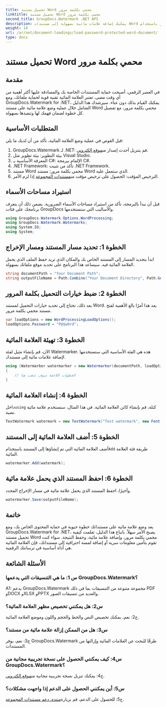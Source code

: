 ```yaml
---
title: تحميل مستند Word محمي بكلمة مرور
linktitle: تحميل مستند Word محمي بكلمة مرور
second_title: GroupDocs.Watermark .NET API
description: يمكنك إضافة علامات مائية بسهولة إلى مستندات Word المحمية بكلمة مرور باستخدام GroupDocs.Watermark لـ .NET من خلال دليلنا الشامل خطوة بخطوة.
weight: 14
url: /ar/net/document-loadings/load-password-protected-word-document/
type: docs
---
```

# تحميل مستند Word محمي بكلمة مرور

## مقدمة
في العصر الرقمي، أصبحت حماية المستندات الخاصة بك والمصادقة عليها أكثر أهمية من أي وقت مضى. تعتبر العلامة المائية تقنية قوية لحماية ملفاتك، ومع GroupDocs.Watermark for .NET، يمكنك القيام بذلك دون عناء. سيرشدك هذا الدليل الشامل خلال عملية وضع علامة مائية على مستند Word محمي بكلمة مرور، مع تفصيل كل خطوة لضمان فهمك لها وتنفيذها بسهولة.
## المتطلبات الأساسية
قبل الغوص في عملية وضع العلامة المائية، تأكد من أن لديك ما يلي:
1.  GroupDocs.Watermark لـ .NET: قم بتنزيل أحدث إصدار من[موقع إلكتروني](https://releases.groupdocs.com/Watermark/net/).
2. بيئة التطوير: بيئة تطوير مثل Visual Studio.
3. المعرفة الأساسية بـ C#: الإلمام ببرمجة C#.
4. .NET Framework: تأكد من تثبيت .NET Framework.
5. مستند Word محمي بكلمة مرور: مستند Word الذي ستعمل عليه.
6.  الترخيص المؤقت: الحصول على ترخيص مؤقت من[مستندات المجموعة](https://purchase.groupdocs.com/temporary-license/) إذا لزم الأمر.
## استيراد مساحات الأسماء
قبل أن نبدأ بالبرمجة، تأكد من استيراد مساحات الأسماء الضرورية. يضمن ذلك أن يتعرف برنامجك على فئات GroupDocs والأساليب التي ستستخدمها.
```csharp
using GroupDocs.Watermark.Options.WordProcessing;
using GroupDocs.Watermark.Watermarks;
using System.IO;
using System;
```
## الخطوة 1: تحديد مسار المستند ومسار الإخراج
ابدأ بتحديد المسار إلى المستند الخاص بك والمكان الذي تريد حفظ الملف الذي يحمل العلامة المائية فيه. سيساعد هذا البرنامج على تحديد موقع ملفاتك بسهولة.
```csharp
string documentPath = "Your Document Path";
string outputFileName = Path.Combine("Your Document Directory", Path.GetFileName(documentPath));
```
## الخطوة 2: ضبط خيارات التحميل بكلمة المرور
بعد ذلك، تحتاج إلى تحديد خيارات التحميل لمستند Word. يعد هذا أمرًا بالغ الأهمية لفتح مستند محمي بكلمة مرور.
```csharp
var loadOptions = new WordProcessingLoadOptions();
loadOptions.Password = "P@$w0rd";
```
## الخطوة 3: تهيئة العلامة المائية
الآن، قم بإنشاء مثيل لفئة Watermarker. هذه هي الفئة الأساسية التي ستستخدمها لإضافة علامات مائية إلى مستندك.
```csharp
using (Watermarker watermarker = new Watermarker(documentPath, loadOptions))
{
    // الخطوات اللاحقة سوف تذهب هنا
}
```
## الخطوة 4: إنشاء العلامة المائية
 داخل`using` كتلة، قم بإنشاء كائن العلامة المائية. في هذا المثال، سنستخدم علامة مائية نصية.
```csharp
TextWatermark watermark = new TextWatermark("Test watermark", new Font("Arial", 12));
```
## الخطوة 5: أضف العلامة المائية إلى المستند
أضف العلامة المائية التي تم إنشاؤها إلى المستند باستخدام`Add` طريقة فئة العلامة المائية.
```csharp
watermarker.Add(watermark);
```
## الخطوة 6: احفظ المستند الذي يحمل علامة مائية
وأخيرًا، احفظ المستند الذي يحمل علامة مائية في مسار الإخراج المحدد.
```csharp
watermarker.Save(outputFileName);
```
## خاتمة
يعد وضع علامة مائية على مستنداتك خطوة حيوية في حماية المحتوى الخاص بك، ومع GroupDocs.Watermark for .NET، يصبح الأمر سهلاً. باتباع هذا الدليل، تعلمت كيفية تحميل مستند Word محمي بكلمة مرور، وإضافة علامة مائية، وحفظ النتيجة. سواء كنت تقوم بتأمين معلومات سرية أو إضافة لمسة احترافية إلى مستنداتك، فإن العلامة المائية هي أداة أساسية في ترسانتك الرقمية.
## الأسئلة الشائعة
### س 1: ما هي التنسيقات التي يدعمها GroupDocs.Watermark؟
A1: يدعم GroupDocs.Watermark مجموعة متنوعة من التنسيقات بما في ذلك PDF وDOCX وXLSX وPPTX والعديد من تنسيقات الصور.
### س2: هل يمكنني تخصيص مظهر العلامة المائية؟
ج2: نعم، يمكنك تخصيص النص والخط والحجم واللون وموضع العلامة المائية.
### س3: هل من الممكن إزالة علامة مائية من مستند؟
ج3: نعم، يوفر GroupDocs.Watermark طرقًا للبحث عن العلامات المائية وإزالتها من المستندات.
### س4: كيف يمكنني الحصول على نسخة تجريبية مجانية من GroupDocs.Watermark؟
 ج4: يمكنك تنزيل نسخة تجريبية مجانية من[موقع إلكتروني](https://releases.groupdocs.com/).
### س5: أين يمكنني الحصول على الدعم إذا واجهت مشكلات؟
 ج5: للحصول على الدعم، قم بزيارة[منتدى دعم مستندات المجموعة](https://forum.groupdocs.com/c/watermark/19).